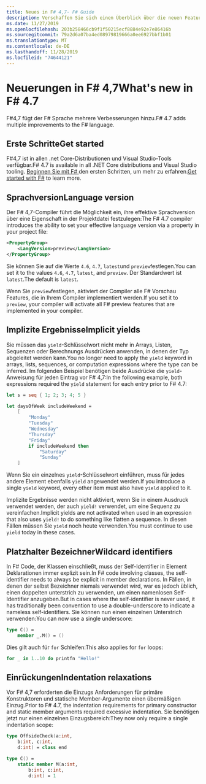 ```yaml
---
title: Neues in F# 4,7- F# Guide
description: Verschaffen Sie sich einen Überblick über die neuen Features F# , die in 4,7 verfügbar sind.
ms.date: 11/27/2019
ms.openlocfilehash: 203b258466cb9f1f50215ecf8884e92e7e86416b
ms.sourcegitcommit: 79a2d6a07ba4ed08979819666a0ee6927bbf1b01
ms.translationtype: MT
ms.contentlocale: de-DE
ms.lasthandoff: 11/28/2019
ms.locfileid: "74644121"
---
```

# <a name="whats-new-in-f-47"></a><span data-ttu-id="28a3b-103">Neuerungen in F# 4,7</span><span class="sxs-lookup"><span data-stu-id="28a3b-103">What's new in F# 4.7</span></span>

<span data-ttu-id="28a3b-104">F#4,7 fügt der F# Sprache mehrere Verbesserungen hinzu.</span><span class="sxs-lookup"><span data-stu-id="28a3b-104">F# 4.7 adds multiple improvements to the F# language.</span></span>

## <a name="get-started"></a><span data-ttu-id="28a3b-105">Erste Schritte</span><span class="sxs-lookup"><span data-stu-id="28a3b-105">Get started</span></span>

<span data-ttu-id="28a3b-106">F#4,7 ist in allen .net Core-Distributionen und Visual Studio-Tools verfügbar.</span><span class="sxs-lookup"><span data-stu-id="28a3b-106">F# 4.7 is available in all .NET Core distributions and Visual Studio tooling.</span></span> <span data-ttu-id="28a3b-107">[Beginnen Sie mit F# ](../get-started/index.md) den ersten Schritten, um mehr zu erfahren.</span><span class="sxs-lookup"><span data-stu-id="28a3b-107">[Get started with F#](../get-started/index.md) to learn more.</span></span>

## <a name="language-version"></a><span data-ttu-id="28a3b-108">Sprachversion</span><span class="sxs-lookup"><span data-stu-id="28a3b-108">Language version</span></span>

<span data-ttu-id="28a3b-109">Der F# 4,7-Compiler führt die Möglichkeit ein, ihre effektive Sprachversion über eine Eigenschaft in der Projektdatei festzulegen:</span><span class="sxs-lookup"><span data-stu-id="28a3b-109">The F# 4.7 compiler introduces the ability to set your effective language version via a property in your project file:</span></span>

```xml
<PropertyGroup>
    <LangVersion>preview</LangVersion>
</PropertyGroup>
```

<span data-ttu-id="28a3b-110">Sie können Sie auf die Werte `4.6`, `4.7`, `latest`und `preview`festlegen.</span><span class="sxs-lookup"><span data-stu-id="28a3b-110">You can set it to the values `4.6`, `4.7`, `latest`, and `preview`.</span></span> <span data-ttu-id="28a3b-111">Der Standardwert ist `latest`.</span><span class="sxs-lookup"><span data-stu-id="28a3b-111">The default is `latest`.</span></span>

<span data-ttu-id="28a3b-112">Wenn Sie `preview`festlegen, aktiviert der Compiler alle F# Vorschau Features, die in Ihrem Compiler implementiert werden.</span><span class="sxs-lookup"><span data-stu-id="28a3b-112">If you set it to `preview`, your compiler will activate all F# preview features that are implemented in your compiler.</span></span>

## <a name="implicit-yields"></a><span data-ttu-id="28a3b-113">Implizite Ergebnisse</span><span class="sxs-lookup"><span data-stu-id="28a3b-113">Implicit yields</span></span>

<span data-ttu-id="28a3b-114">Sie müssen das `yield`-Schlüsselwort nicht mehr in Arrays, Listen, Sequenzen oder Berechnungs Ausdrücken anwenden, in denen der Typ abgeleitet werden kann.</span><span class="sxs-lookup"><span data-stu-id="28a3b-114">You no longer need to apply the `yield` keyword in arrays, lists, sequences, or computation expressions where the type can be inferred.</span></span> <span data-ttu-id="28a3b-115">Im folgenden Beispiel benötigen beide Ausdrücke die `yield`-Anweisung für jeden Eintrag vor F# 4,7:</span><span class="sxs-lookup"><span data-stu-id="28a3b-115">In the following example, both expressions required the `yield` statement for each entry prior to F# 4.7:</span></span>

```fsharp
let s = seq { 1; 2; 3; 4; 5 }

let daysOfWeek includeWeekend =
    [ 
        "Monday"
        "Tuesday"
        "Wednesday"
        "Thursday"
        "Friday"
        if includeWeekend then 
            "Saturday"
            "Sunday"
    ] 
```

<span data-ttu-id="28a3b-116">Wenn Sie ein einzelnes `yield`-Schlüsselwort einführen, muss für jedes andere Element ebenfalls `yield` angewendet werden.</span><span class="sxs-lookup"><span data-stu-id="28a3b-116">If you introduce a single `yield` keyword, every other item must also have `yield` applied to it.</span></span>

<span data-ttu-id="28a3b-117">Implizite Ergebnisse werden nicht aktiviert, wenn Sie in einem Ausdruck verwendet werden, der auch `yield!` verwendet, um eine Sequenz zu vereinfachen.</span><span class="sxs-lookup"><span data-stu-id="28a3b-117">Implicit yields are not activated when used in an expression that also uses `yield!` to do something like flatten a sequence.</span></span> <span data-ttu-id="28a3b-118">In diesen Fällen müssen Sie `yield` noch heute verwenden.</span><span class="sxs-lookup"><span data-stu-id="28a3b-118">You must continue to use `yield` today in these cases.</span></span>

## <a name="wildcard-identifiers"></a><span data-ttu-id="28a3b-119">Platzhalter Bezeichner</span><span class="sxs-lookup"><span data-stu-id="28a3b-119">Wildcard identifiers</span></span>

<span data-ttu-id="28a3b-120">In F# Code, der Klassen einschließt, muss der Self-Identifier in Element Deklarationen immer explizit sein.</span><span class="sxs-lookup"><span data-stu-id="28a3b-120">In F# code involving classes, the self-identifier needs to always be explicit in member declarations.</span></span> <span data-ttu-id="28a3b-121">In Fällen, in denen der selbst Bezeichner niemals verwendet wird, war es jedoch üblich, einen doppelten unterstrich zu verwenden, um einen namenlosen Self-Identifier anzugeben.</span><span class="sxs-lookup"><span data-stu-id="28a3b-121">But in cases where the self-identifier is never used, it has traditionally been convention to use a double-underscore to indicate a nameless self-identifiers.</span></span> <span data-ttu-id="28a3b-122">Sie können nun einen einzelnen Unterstrich verwenden:</span><span class="sxs-lookup"><span data-stu-id="28a3b-122">You can now use a single underscore:</span></span>

```fsharp
type C() =
    member _.M() = ()
```

<span data-ttu-id="28a3b-123">Dies gilt auch für `for` Schleifen:</span><span class="sxs-lookup"><span data-stu-id="28a3b-123">This also applies for `for` loops:</span></span>

```fsharp
for _ in 1..10 do printfn "Hello!"
```

## <a name="indentation-relaxations"></a><span data-ttu-id="28a3b-124">Einrückungen</span><span class="sxs-lookup"><span data-stu-id="28a3b-124">Indentation relaxations</span></span>

<span data-ttu-id="28a3b-125">Vor F# 4,7 erforderten die Einzugs Anforderungen für primäre Konstruktoren und statische Member-Argumente einen übermäßigen Einzug.</span><span class="sxs-lookup"><span data-stu-id="28a3b-125">Prior to F# 4.7, the indentation requirements for primary constructor and static member arguments required excessive indentation.</span></span> <span data-ttu-id="28a3b-126">Sie benötigen jetzt nur einen einzelnen Einzugsbereich:</span><span class="sxs-lookup"><span data-stu-id="28a3b-126">They now only require a single indentation scope:</span></span>

```fsharp
type OffsideCheck(a:int,
    b:int, c:int,
    d:int) = class end

type C() =
    static member M(a:int,
        b:int, c:int,
        d:int) = 1
```
